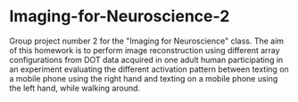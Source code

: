 # Imaging-for-Neuroscience-2
Group project number 2 for the "Imaging for Neuroscience" class. The aim of this homework is to perform image reconstruction using different array configurations from DOT data acquired in one adult human participating in an experiment evaluating the different activation pattern between texting on a mobile phone using the right hand and texting on a mobile phone using the left hand, while walking around.
